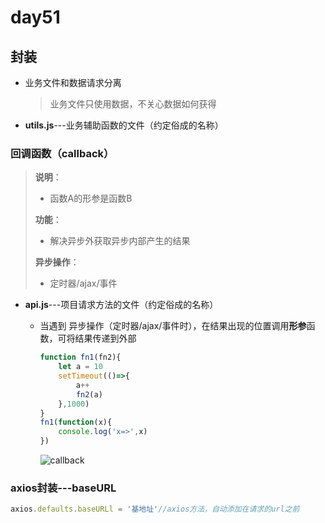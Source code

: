 # day51

## 封装

- 业务文件和数据请求分离

  > 业务文件只使用数据，不关心数据如何获得

- **utils.js**---业务辅助函数的文件（约定俗成的名称）

### 回调函数（callback）

> **说明**：
>
> - 函数A的形参是函数B
>
> **功能**：
>
> - 解决异步外获取异步内部产生的结果
>
> **异步操作**：
>
> - 定时器/ajax/事件

- **api.js**---项目请求方法的文件（约定俗成的名称）

  - 当遇到 异步操作（定时器/ajax/事件时），在结果出现的位置调用**形参**函数，可将结果传递到外部

    ```js
    function fn1(fn2){
        let a = 10
        setTimeout(()=>{
            a++
            fn2(a)
        },1000)
    }
    fn1(function(x){
        console.log('x=>',x)
    })
    ```

    ![callback](D:\1_2020Web\Note\11_综合案例\day_51\media\callback.jpg)

### axios封装---baseURL

```js
axios.defaults.baseURLl = '基地址'//axios方法，自动添加在请求的url之前
```

